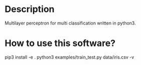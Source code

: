 # Description
Multilayer perceptron for multi classification written in python3.

# How to use this software?
pip3 install -e .
python3 examples/train_test.py data/iris.csv -v
